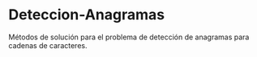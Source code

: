 # Deteccion-Anagramas
Métodos de solución para el problema de detección de anagramas para cadenas de caracteres.
